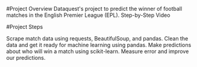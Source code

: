 
#Project Overview
Dataquest's project to predict the winner of football matches in the English Premier League (EPL).
Step-by-Step Video

#Project Steps

Scrape match data using requests, BeautifulSoup, and pandas.
Clean the data and get it ready for machine learning using pandas.
Make predictions about who will win a match using scikit-learn.
Measure error and improve our predictions.

